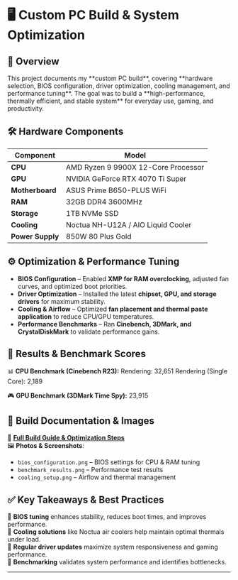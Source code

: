 <h1>🖥️ Custom PC Build & System Optimization</h1>

<h2>📌 Overview</h2>
This project documents my **custom PC build**, covering **hardware selection, BIOS configuration, driver optimization, cooling management, and performance tuning**. The goal was to build a **high-performance, thermally efficient, and stable system** for everyday use, gaming, and productivity.

<h2>🛠 Hardware Components</h2>

| Component | Model |
|-----------|-------|
| **CPU** | AMD Ryzen 9 9900X 12-Core Processor |
| **GPU** | NVIDIA GeForce RTX 4070 Ti Super |
| **Motherboard** | ASUS Prime B650-PLUS WiFi |
| **RAM** | 32GB DDR4 3600MHz |
| **Storage** | 1TB NVMe SSD |
| **Cooling** | Noctua NH-U12A / AIO Liquid Cooler |
| **Power Supply** | 850W 80 Plus Gold |

<h2>⚙️ Optimization & Performance Tuning</h2>

- **BIOS Configuration** – Enabled **XMP for RAM overclocking**, adjusted fan curves, and optimized boot priorities.  
- **Driver Optimization** – Installed the latest **chipset, GPU, and storage drivers** for maximum stability.  
- **Cooling & Airflow** – Optimized **fan placement and thermal paste application** to reduce CPU/GPU temperatures.  
- **Performance Benchmarks** – Ran **Cinebench, 3DMark, and CrystalDiskMark** to validate performance gains.  

<h2>🚀 Results & Benchmark Scores</h2>

📊 **CPU Benchmark (Cinebench R23):** Rendering: 32,651  Rendering (Single Core): 2,189 

🎮 **GPU Benchmark (3DMark Time Spy):** 23,915  

<h2>📂 Build Documentation & Images</h2>

📄 **[Full Build Guide & Optimization Steps](./custom_pc_build_documentation.pdf)**  
🖼 **Photos & Screenshots**:
- `bios_configuration.png` – BIOS settings for CPU & RAM tuning  
- `benchmark_results.png` – Performance test results  
- `cooling_setup.png` – Airflow and thermal management  

<h2>✅ Key Takeaways & Best Practices</h2>

🔹 **BIOS tuning** enhances stability, reduces boot times, and improves performance.  
🔹 **Cooling solutions** like Noctua air coolers help maintain optimal thermals under load.  
🔹 **Regular driver updates** maximize system responsiveness and gaming performance.  
🔹 **Benchmarking** validates system performance and identifies bottlenecks.  

---
